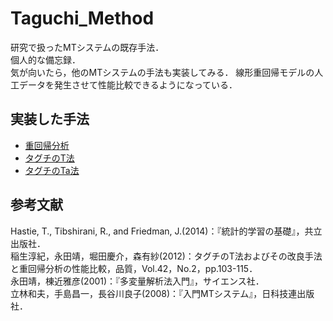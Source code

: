 # Taguchi_Method
研究で扱ったMTシステムの既存手法．<br>
個人的な備忘録．<br>
気が向いたら，他のMTシステムの手法も実装してみる．
線形重回帰モデルの人工データを発生させて性能比較できるようになっている．

## 実装した手法
- [重回帰分析](https://github.com/sNhKoYtMa/Taguchi_Method/blob/master/LM.R)
- [タグチのT法](https://github.com/sNhKoYtMa/Taguchi_Method/blob/master/Tmethod.R)
- [タグチのTa法](https://github.com/sNhKoYtMa/Taguchi_Method/blob/master/Tamethod.R)

## 参考文献
Hastie, T., Tibshirani, R., and Friedman, J.(2014)：『統計的学習の基礎』，共立出版社．<br>
稲生淳紀，永田靖，堀田慶介，森有紗(2012)：タグチのT法およびその改良手法と重回帰分析の性能比較，品質，Vol.42，No.2，pp.103-115．<br>
永田靖，棟近雅彦(2001)：『多変量解析法入門』，サイエンス社．<br>
立林和夫，手島昌一，長谷川良子(2008)：『入門MTシステム』，日科技連出版社．<br>

